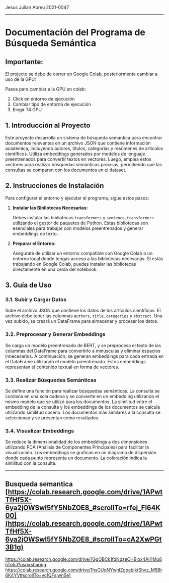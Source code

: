 Jesus Julian Abreu 2021-0047

---

# Documentación del Programa de Búsqueda Semántica

## Importante:
El projecto se debe de correr en Google Colab, posteriormente cambiar a uso de la GPU:

Pasos para cambiar a la GPU en colab:
1. Click en entorno de ejecución
2. Cambiar tipo de entorna de ejecución
3. Elegir T4 GPU

## 1. Introducción al Proyecto

Este proyecto desarrolla un sistema de búsqueda semántica para encontrar documentos relevantes en un archivo JSON que contiene información académica, incluyendo autores, títulos, categorías y resúmenes de artículos científicos. Utiliza embeddings generados por modelos de lenguaje preentrenados para convertir textos en vectores. Luego, emplea estos vectores para realizar búsquedas semánticas precisas, permitiendo que las consultas se comparen con los documentos en el dataset.

## 2. Instrucciones de Instalación

Para configurar el entorno y ejecutar el programa, sigue estos pasos:

1. **Instalar las Bibliotecas Necesarias:**

   Debes instalar las bibliotecas `transformers` y `sentence-transformers` utilizando el gestor de paquetes de Python. Estas bibliotecas son esenciales para trabajar con modelos preentrenados y generar embeddings de texto.

2. **Preparar el Entorno:**

   Asegúrate de utilizar un entorno compatible con Google Colab o un entorno local donde tengas acceso a las bibliotecas necesarias. Si estás trabajando en Google Colab, puedes instalar las bibliotecas directamente en una celda del notebook.

## 3. Guía de Uso

### 3.1. Subir y Cargar Datos

Sube el archivo JSON que contiene los datos de los artículos científicos. El archivo debe tener las columnas `authors`, `title`, `categories` y `abstract`. Una vez subido, se creará un DataFrame para almacenar y procesar los datos.

### 3.2. Preprocesar y Generar Embeddings

Se carga un modelo preentrenado de BERT, y se preprocesa el texto de las columnas del DataFrame para convertirlo a minúsculas y eliminar espacios innecesarios. A continuación, se generan embeddings para cada entrada en el DataFrame utilizando el modelo preentrenado. Estos embeddings representan el contenido textual en forma de vectores.

### 3.3. Realizar Búsquedas Semánticas

Se define una función para realizar búsquedas semánticas. La consulta se combina en una sola cadena y se convierte en un embedding utilizando el mismo modelo que se utilizó para los documentos. La similitud entre el embedding de la consulta y los embeddings de los documentos se calcula utilizando similitud coseno. Los documentos más similares a la consulta se seleccionan y se presentan como resultados.

### 3.4. Visualizar Embeddings

Se reduce la dimensionalidad de los embeddings a dos dimensiones utilizando PCA (Análisis de Componentes Principales) para facilitar la visualización. Los embeddings se grafican en un diagrama de dispersión donde cada punto representa un documento. La coloración indica la similitud con la consulta.


---
Busqueda semantica
[https://colab.research.google.com/drive/1APwtTfHf5X-6ya2jOWSwI5fY5NbZOE8_#scrollTo=rfej_Fl64K00](https://colab.research.google.com/drive/1APwtTfHf5X-6ya2jOWSwI5fY5NbZOE8_#scrollTo=cA2XwPGt3B1g)
---
https://colab.research.google.com/drive/1GgOBCk1fqNqzeCHBlox4AII1Mu8hTq5J?usp=sharing 
https://colab.research.google.com/drive/1hsGUqNYwhlZgoabIktShvz_M5Bt6K4YV#scrollTo=vc1QFsjwn5e1 

